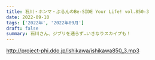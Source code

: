 ```yaml
---
title: 石川・ホンマ・ぶるんのBe-SIDE Your Life! vol.850-3
date: 2022-09-10
tags: ['2022年', '2022年09月']
draft: false
summary: 石川さん、ジブリを通らず…いきなりスカイプも！
---
```


http://project-phi.ddo.jp/ishikawa/ishikawa850_3.mp3
